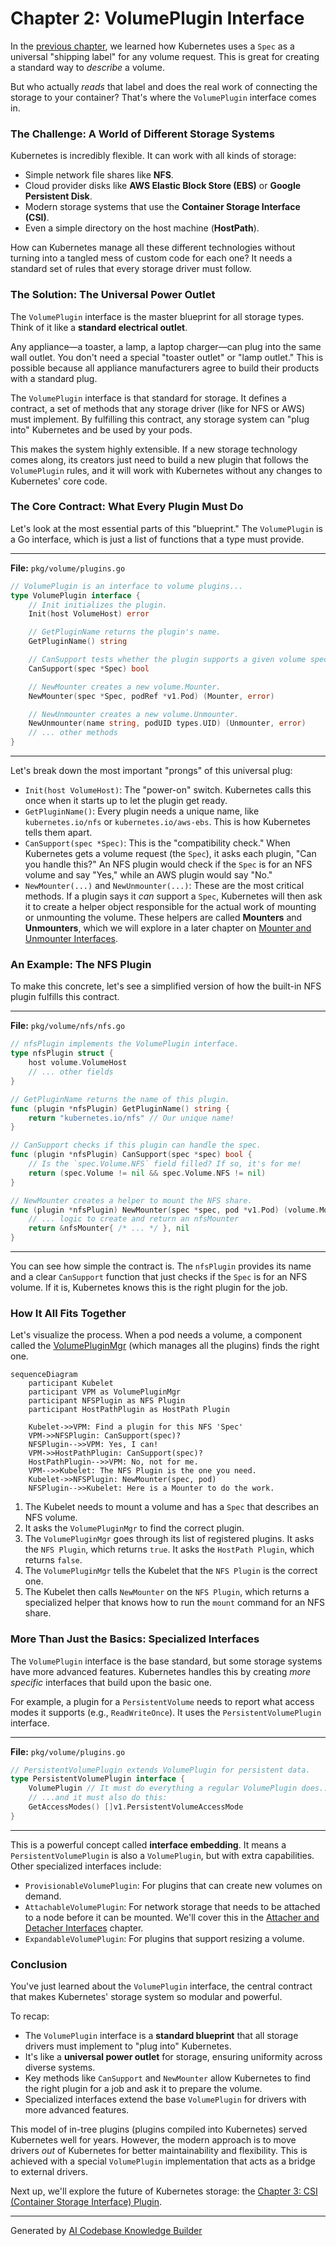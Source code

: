 # Chapter 2: VolumePlugin Interface

In the [previous chapter](01_volume_spec_.md), we learned how Kubernetes uses a `Spec` as a universal "shipping label" for any volume request. This is great for creating a standard way to *describe* a volume.

But who actually *reads* that label and does the real work of connecting the storage to your container? That's where the `VolumePlugin` interface comes in.

### The Challenge: A World of Different Storage Systems

Kubernetes is incredibly flexible. It can work with all kinds of storage:
- Simple network file shares like **NFS**.
- Cloud provider disks like **AWS Elastic Block Store (EBS)** or **Google Persistent Disk**.
- Modern storage systems that use the **Container Storage Interface (CSI)**.
- Even a simple directory on the host machine (**HostPath**).

How can Kubernetes manage all these different technologies without turning into a tangled mess of custom code for each one? It needs a standard set of rules that every storage driver must follow.

### The Solution: The Universal Power Outlet

The `VolumePlugin` interface is the master blueprint for all storage types. Think of it like a **standard electrical outlet**.

Any appliance—a toaster, a lamp, a laptop charger—can plug into the same wall outlet. You don't need a special "toaster outlet" or "lamp outlet." This is possible because all appliance manufacturers agree to build their products with a standard plug.

The `VolumePlugin` interface is that standard for storage. It defines a contract, a set of methods that any storage driver (like for NFS or AWS) must implement. By fulfilling this contract, any storage system can "plug into" Kubernetes and be used by your pods.

This makes the system highly extensible. If a new storage technology comes along, its creators just need to build a new plugin that follows the `VolumePlugin` rules, and it will work with Kubernetes without any changes to Kubernetes' core code.

### The Core Contract: What Every Plugin Must Do

Let's look at the most essential parts of this "blueprint." The `VolumePlugin` is a Go interface, which is just a list of functions that a type must provide.

---
**File:** `pkg/volume/plugins.go`
```go
// VolumePlugin is an interface to volume plugins...
type VolumePlugin interface {
	// Init initializes the plugin.
	Init(host VolumeHost) error

	// GetPluginName returns the plugin's name.
	GetPluginName() string

	// CanSupport tests whether the plugin supports a given volume spec.
	CanSupport(spec *Spec) bool

	// NewMounter creates a new volume.Mounter.
	NewMounter(spec *Spec, podRef *v1.Pod) (Mounter, error)

	// NewUnmounter creates a new volume.Unmounter.
	NewUnmounter(name string, podUID types.UID) (Unmounter, error)
	// ... other methods
}
```
---

Let's break down the most important "prongs" of this universal plug:

*   `Init(host VolumeHost)`: The "power-on" switch. Kubernetes calls this once when it starts up to let the plugin get ready.
*   `GetPluginName()`: Every plugin needs a unique name, like `kubernetes.io/nfs` or `kubernetes.io/aws-ebs`. This is how Kubernetes tells them apart.
*   `CanSupport(spec *Spec)`: This is the "compatibility check." When Kubernetes gets a volume request (the `Spec`), it asks each plugin, "Can you handle this?" An NFS plugin would check if the `Spec` is for an NFS volume and say "Yes," while an AWS plugin would say "No."
*   `NewMounter(...)` and `NewUnmounter(...)`: These are the most critical methods. If a plugin says it *can* support a `Spec`, Kubernetes will then ask it to create a helper object responsible for the actual work of mounting or unmounting the volume. These helpers are called **Mounters** and **Unmounters**, which we will explore in a later chapter on [Mounter and Unmounter Interfaces](06_mounter_and_unmounter_interfaces_.md).

### An Example: The NFS Plugin

To make this concrete, let's see a simplified version of how the built-in NFS plugin fulfills this contract.

---
**File:** `pkg/volume/nfs/nfs.go`
```go
// nfsPlugin implements the VolumePlugin interface.
type nfsPlugin struct {
	host volume.VolumeHost
	// ... other fields
}

// GetPluginName returns the name of this plugin.
func (plugin *nfsPlugin) GetPluginName() string {
	return "kubernetes.io/nfs" // Our unique name!
}

// CanSupport checks if this plugin can handle the spec.
func (plugin *nfsPlugin) CanSupport(spec *spec) bool {
	// Is the `spec.Volume.NFS` field filled? If so, it's for me!
	return (spec.Volume != nil && spec.Volume.NFS != nil)
}

// NewMounter creates a helper to mount the NFS share.
func (plugin *nfsPlugin) NewMounter(spec *spec, pod *v1.Pod) (volume.Mounter, error) {
	// ... logic to create and return an nfsMounter
	return &nfsMounter{ /* ... */ }, nil
}
```
---

You can see how simple the contract is. The `nfsPlugin` provides its name and a clear `CanSupport` function that just checks if the `Spec` is for an NFS volume. If it is, Kubernetes knows this is the right plugin for the job.

### How It All Fits Together

Let's visualize the process. When a pod needs a volume, a component called the [VolumePluginMgr](04_volumepluginmgr_.md) (which manages all the plugins) finds the right one.

```mermaid
sequenceDiagram
    participant Kubelet
    participant VPM as VolumePluginMgr
    participant NFSPlugin as NFS Plugin
    participant HostPathPlugin as HostPath Plugin

    Kubelet->>VPM: Find a plugin for this NFS 'Spec'
    VPM->>NFSPlugin: CanSupport(spec)?
    NFSPlugin-->>VPM: Yes, I can!
    VPM->>HostPathPlugin: CanSupport(spec)?
    HostPathPlugin-->>VPM: No, not for me.
    VPM-->>Kubelet: The NFS Plugin is the one you need.
    Kubelet->>NFSPlugin: NewMounter(spec, pod)
    NFSPlugin-->>Kubelet: Here is a Mounter to do the work.
```

1.  The Kubelet needs to mount a volume and has a `Spec` that describes an NFS volume.
2.  It asks the `VolumePluginMgr` to find the correct plugin.
3.  The `VolumePluginMgr` goes through its list of registered plugins. It asks the `NFS Plugin`, which returns `true`. It asks the `HostPath Plugin`, which returns `false`.
4.  The `VolumePluginMgr` tells the Kubelet that the `NFS Plugin` is the correct one.
5.  The Kubelet then calls `NewMounter` on the `NFS Plugin`, which returns a specialized helper that knows how to run the `mount` command for an NFS share.

### More Than Just the Basics: Specialized Interfaces

The `VolumePlugin` interface is the base standard, but some storage systems have more advanced features. Kubernetes handles this by creating *more specific* interfaces that build upon the basic one.

For example, a plugin for a `PersistentVolume` needs to report what access modes it supports (e.g., `ReadWriteOnce`). It uses the `PersistentVolumePlugin` interface.

---
**File:** `pkg/volume/plugins.go`
```go
// PersistentVolumePlugin extends VolumePlugin for persistent data.
type PersistentVolumePlugin interface {
	VolumePlugin // It must do everything a regular VolumePlugin does...
	// ...and it must also do this:
	GetAccessModes() []v1.PersistentVolumeAccessMode
}
```
---
This is a powerful concept called **interface embedding**. It means a `PersistentVolumePlugin` is also a `VolumePlugin`, but with extra capabilities. Other specialized interfaces include:

*   `ProvisionableVolumePlugin`: For plugins that can create new volumes on demand.
*   `AttachableVolumePlugin`: For network storage that needs to be attached to a node before it can be mounted. We'll cover this in the [Attacher and Detacher Interfaces](05_attacher_and_detacher_interfaces_.md) chapter.
*   `ExpandableVolumePlugin`: For plugins that support resizing a volume.

### Conclusion

You've just learned about the `VolumePlugin` interface, the central contract that makes Kubernetes' storage system so modular and powerful.

To recap:
*   The `VolumePlugin` interface is a **standard blueprint** that all storage drivers must implement to "plug into" Kubernetes.
*   It's like a **universal power outlet** for storage, ensuring uniformity across diverse systems.
*   Key methods like `CanSupport` and `NewMounter` allow Kubernetes to find the right plugin for a job and ask it to prepare the volume.
*   Specialized interfaces extend the base `VolumePlugin` for drivers with more advanced features.

This model of in-tree plugins (plugins compiled into Kubernetes) served Kubernetes well for years. However, the modern approach is to move drivers *out* of Kubernetes for better maintainability and flexibility. This is achieved with a special `VolumePlugin` implementation that acts as a bridge to external drivers.

Next up, we'll explore the future of Kubernetes storage: the [Chapter 3: CSI (Container Storage Interface) Plugin](03_csi__container_storage_interface__plugin_.md).

---

Generated by [AI Codebase Knowledge Builder](https://github.com/The-Pocket/Tutorial-Codebase-Knowledge)